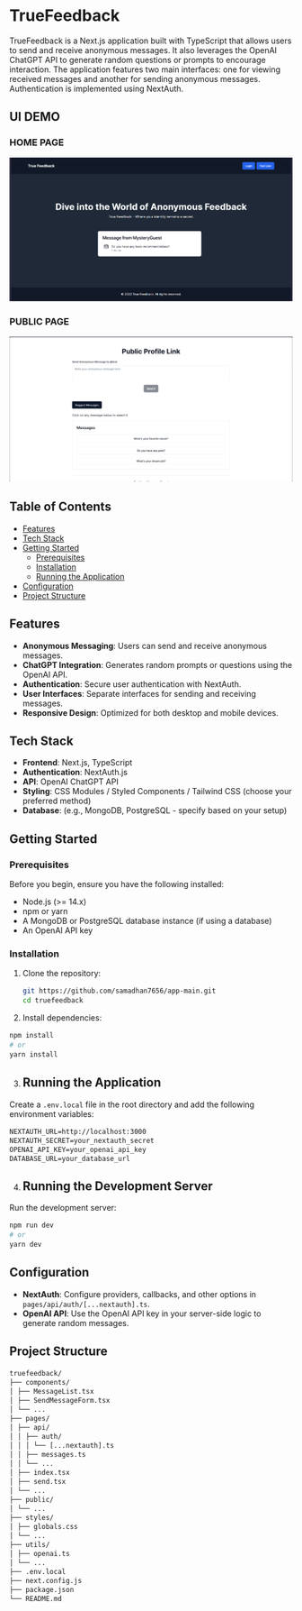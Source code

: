 
# TrueFeedback

TrueFeedback is a Next.js application built with TypeScript that allows users to send and receive anonymous messages. It also leverages the OpenAI ChatGPT API to generate random questions or prompts to encourage interaction. The application features two main interfaces: one for viewing received messages and another for sending anonymous messages. Authentication is implemented using NextAuth.

## UI DEMO
### HOME PAGE
![image](./demo.png "Title")
### PUBLIC PAGE
![image](./demo-2.png "Title")

## Table of Contents

- [Features](#features)
- [Tech Stack](#tech-stack)
- [Getting Started](#getting-started)
  - [Prerequisites](#prerequisites)
  - [Installation](#installation)
  - [Running the Application](#running-the-application)
- [Configuration](#configuration)
- [Project Structure](#project-structure)

## Features

- **Anonymous Messaging**: Users can send and receive anonymous messages.
- **ChatGPT Integration**: Generates random prompts or questions using the OpenAI API.
- **Authentication**: Secure user authentication with NextAuth.
- **User Interfaces**: Separate interfaces for sending and receiving messages.
- **Responsive Design**: Optimized for both desktop and mobile devices.

## Tech Stack

- **Frontend**: Next.js, TypeScript
- **Authentication**: NextAuth.js
- **API**: OpenAI ChatGPT API
- **Styling**: CSS Modules / Styled Components / Tailwind CSS (choose your preferred method)
- **Database**: (e.g., MongoDB, PostgreSQL - specify based on your setup)

## Getting Started

### Prerequisites

Before you begin, ensure you have the following installed:

- Node.js (>= 14.x)
- npm or yarn
- A MongoDB or PostgreSQL database instance (if using a database)
- An OpenAI API key

### Installation

1. Clone the repository:

   ```bash
   git https://github.com/samadhan7656/app-main.git
   cd truefeedback
2. Install dependencies:

```bash
npm install
# or
yarn install
```
3. ## Running the Application

Create a `.env.local` file in the root directory and add the following environment variables:

```env
NEXTAUTH_URL=http://localhost:3000
NEXTAUTH_SECRET=your_nextauth_secret
OPENAI_API_KEY=your_openai_api_key
DATABASE_URL=your_database_url
```

4. ## Running the Development Server

Run the development server:

```bash
npm run dev
# or
yarn dev

  ```

## Configuration

- **NextAuth**: Configure providers, callbacks, and other options in `pages/api/auth/[...nextauth].ts`.
- **OpenAI API**: Use the OpenAI API key in your server-side logic to generate random messages.

## Project Structure
```
truefeedback/
├── components/
│ ├── MessageList.tsx
│ ├── SendMessageForm.tsx
│ └── ...
├── pages/
│ ├── api/
│ │ ├── auth/
│ │ │ └── [...nextauth].ts
│ │ ├── messages.ts
│ │ └── ...
│ ├── index.tsx
│ ├── send.tsx
│ └── ...
├── public/
│ └── ...
├── styles/
│ ├── globals.css
│ └── ...
├── utils/
│ ├── openai.ts
│ └── ...
├── .env.local
├── next.config.js
├── package.json
└── README.md
```
